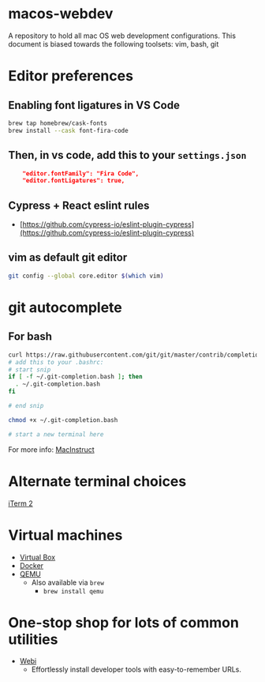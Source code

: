 # macos-webdev
A repository to hold all mac OS web development configurations. 
This document is biased towards the following toolsets: vim, bash, git

# Editor preferences
## Enabling font ligatures in VS Code
```bash
brew tap homebrew/cask-fonts
brew install --cask font-fira-code
```
## Then, in vs code, add this to your `settings.json`
```json
    "editor.fontFamily": "Fira Code", 
    "editor.fontLigatures": true,
```

## Cypress + React eslint rules
- [https://github.com/cypress-io/eslint-plugin-cypress](https://github.com/cypress-io/eslint-plugin-cypress)


## vim as default git editor
```bash
git config --global core.editor $(which vim)
```

# git autocomplete
## For bash
```bash
curl https://raw.githubusercontent.com/git/git/master/contrib/completion/git-completion.bash -o ~/.git-completion.bash
# add this to your .bashrc:
# start snip
if [ -f ~/.git-completion.bash ]; then
  . ~/.git-completion.bash
fi

# end snip

chmod +x ~/.git-completion.bash

# start a new terminal here
```

For more info: [MacInstruct](https://www.macinstruct.com/tutorials/how-to-enable-git-tab-autocomplete-on-your-mac/)


# Alternate terminal choices
[iTerm 2](https://iterm2.com/)

# Virtual machines
- [Virtual Box](https://www.virtualbox.org/wiki/Downloads)
- [Docker](https://docs.docker.com/desktop/mac/install/)
- [QEMU](https://www.qemu.org/download/#macos)
    - Also available via `brew`
        - `brew install qemu`
        
# One-stop shop for lots of common utilities
- [Webi](https://webinstall.dev)
  - Effortlessly install developer tools with easy-to-remember URLs.
